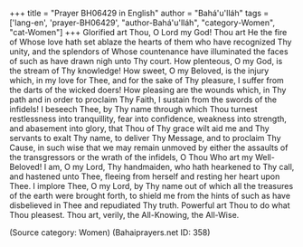 +++
title = "Prayer BH06429 in English"
author = "Bahá'u'lláh"
tags = ['lang-en', 'prayer-BH06429', "author-Bahá'u'lláh", "category-Women", "cat-Women"]
+++
Glorified art Thou, O Lord my God!  Thou art He the fire of Whose love hath set ablaze the hearts of them who have recognized Thy unity, and the splendors of Whose countenance have illuminated the faces of such as have drawn nigh unto Thy court.  How plenteous, O my God, is the stream of Thy knowledge!  How sweet, O my Beloved, is the injury which, in my love for Thee, and for the sake of Thy pleasure, I suffer from the darts of the wicked doers!  How pleasing are the wounds which, in Thy path and in order to proclaim Thy Faith, I sustain from the swords of the infidels!
I beseech Thee, by Thy name through which Thou turnest restlessness into tranquillity, fear into confidence, weakness into strength, and abasement into glory, that Thou of Thy grace wilt aid me and Thy servants to exalt Thy name, to deliver Thy Message, and to proclaim Thy Cause, in such wise that we may remain unmoved by either the assaults of the transgressors or the wrath of the infidels, O Thou Who art my Well-Beloved!
I am, O my Lord, Thy handmaiden, who hath hearkened to Thy call, and hastened unto Thee, fleeing from herself and resting her heart upon Thee.  I implore Thee, O my Lord, by Thy name out of which all the treasures of the earth were brought forth, to shield me from the hints of such as have disbelieved in Thee and repudiated Thy truth.
Powerful art Thou to do what Thou pleasest.  Thou art, verily, the All-Knowing, the All-Wise.

(Source category: Women)
(Bahaiprayers.net ID: 358)
